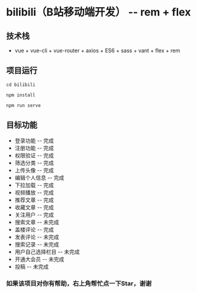 # bilibili（B站移动端开发） --  rem + flex

## 技术栈  

* vue + vue-cli + vue-router + axios + ES6 + sass + vant + flex + rem  

## 项目运行  

```
cd bilibili
```

```
npm install
```

```
npm run serve
```

## 目标功能  
* 登录功能 -- 完成
* 注册功能 -- 完成
* 权限验证 -- 完成
* 筛选分类 -- 完成
* 上传头像 -- 完成
* 编辑个人信息 -- 完成
* 下拉加载 -- 完成
* 视频播放 -- 完成
* 推荐文章 -- 完成
* 收藏文章 -- 完成
* 关注用户 -- 完成
* 搜索文章 -- 未完成
* 盖楼评论 -- 完成
* 发表评论 -- 未完成
* 搜索记录 -- 未完成
* 用户自己选择栏目 -- 未完成
* 开通大会员 -- 未完成
* 投稿 -- 未完成


### 如果该项目对你有帮助，右上角帮忙点一下Star，谢谢
